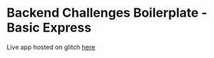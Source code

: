 # Backend Challenges Boilerplate - Basic Express

Live app hosted on glitch [here](https://romxz-boilerplate-express.glitch.me)
